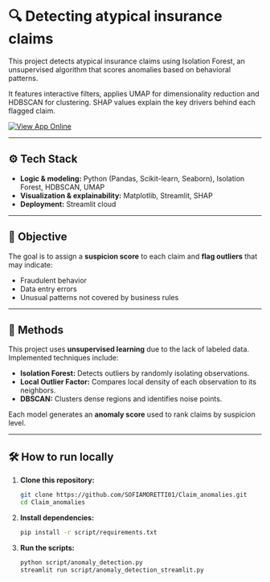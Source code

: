 # 🔍 Detecting atypical insurance claims

This project detects atypical insurance claims using Isolation Forest, an unsupervised algorithm that scores anomalies based on behavioral patterns.  

It features interactive filters, applies UMAP for dimensionality reduction and HDBSCAN for clustering. SHAP values explain the key drivers behind each flagged claim.

[![View App Online](https://img.shields.io/badge/🚀%20View%20Online-Streamlit-green?style=for-the-badge)](https://claimanomalies-kjdxxq5bse8b3axfpopagj.streamlit.app/)

---

## ⚙️ Tech Stack

- **Logic & modeling:** Python (Pandas, Scikit-learn, Seaborn), Isolation Forest, HDBSCAN, UMAP
- **Visualization & explainability:** Matplotlib, Streamlit, SHAP
- **Deployment:** Streamlit cloud

---

## 🎯 Objective

The goal is to assign a **suspicion score** to each claim and **flag outliers** that may indicate:
- Fraudulent behavior  
- Data entry errors  
- Unusual patterns not covered by business rules

---

## 🧠 Methods

This project uses **unsupervised learning** due to the lack of labeled data.  
Implemented techniques include:

- **Isolation Forest:** Detects outliers by randomly isolating observations.  
- **Local Outlier Factor:** Compares local density of each observation to its neighbors.  
- **DBSCAN:** Clusters dense regions and identifies noise points.

Each model generates an **anomaly score** used to rank claims by suspicion level.

---

## 🛠️ How to run locally

1. **Clone this repository:**
   ```bash
   git clone https://github.com/SOFIAMORETTI01/Claim_anomalies.git
   cd Claim_anomalies

2. **Install dependencies:**
   ```bash
   pip install -r script/requirements.txt

3. **Run the scripts:**
   ```bash
   python script/anomaly_detection.py
   streamlit run script/anomaly_detection_streamlit.py
